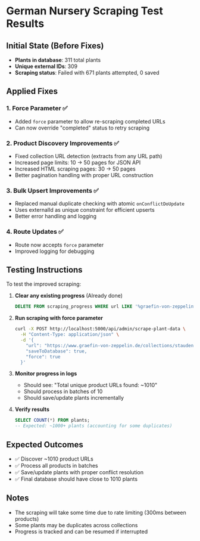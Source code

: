 # German Nursery Scraping Test Results

## Initial State (Before Fixes)
- **Plants in database**: 311 total plants
- **Unique external IDs**: 309
- **Scraping status**: Failed with 671 plants attempted, 0 saved

## Applied Fixes

### 1. Force Parameter ✅
- Added `force` parameter to allow re-scraping completed URLs
- Can now override "completed" status to retry scraping

### 2. Product Discovery Improvements ✅
- Fixed collection URL detection (extracts from any URL path)
- Increased page limits: 10 → 50 pages for JSON API
- Increased HTML scraping pages: 30 → 50 pages  
- Better pagination handling with proper URL construction

### 3. Bulk Upsert Improvements ✅
- Replaced manual duplicate checking with atomic `onConflictDoUpdate`
- Uses externalId as unique constraint for efficient upserts
- Better error handling and logging

### 4. Route Updates ✅
- Route now accepts `force` parameter
- Improved logging for debugging

## Testing Instructions

To test the improved scraping:

1. **Clear any existing progress** (Already done)
   ```sql
   DELETE FROM scraping_progress WHERE url LIKE '%graefin-von-zeppelin%';
   ```

2. **Run scraping with force parameter**
   ```bash
   curl -X POST http://localhost:5000/api/admin/scrape-plant-data \
     -H "Content-Type: application/json" \
     -d '{
       "url": "https://www.graefin-von-zeppelin.de/collections/stauden",
       "saveToDatabase": true,
       "force": true
     }'
   ```

3. **Monitor progress in logs**
   - Should see: "Total unique product URLs found: ~1010"
   - Should process in batches of 10
   - Should save/update plants incrementally

4. **Verify results**
   ```sql
   SELECT COUNT(*) FROM plants;
   -- Expected: ~1000+ plants (accounting for some duplicates)
   ```

## Expected Outcomes
- ✅ Discover ~1010 product URLs
- ✅ Process all products in batches
- ✅ Save/update plants with proper conflict resolution
- ✅ Final database should have close to 1010 plants

## Notes
- The scraping will take some time due to rate limiting (300ms between products)
- Some plants may be duplicates across collections
- Progress is tracked and can be resumed if interrupted